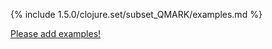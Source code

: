 {% include 1.5.0/clojure.set/subset_QMARK/examples.md %}

[Please add examples!](https://github.com/arrdem/grimoire/edit/master/_includes/1.6.0/clojure.set/subset_QMARK/examples.md)
